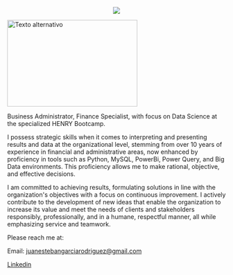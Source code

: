<p align=center><img src=https://upload.wikimedia.org/wikipedia/commons/thumb/c/c3/Python-logo-notext.svg/800px-Python-logo-notext.svg.png></p>
<img src="https://upload.wikimedia.org/wikipedia/commons/thumb/c/c3/Python-logo-notext.svg/800px-Python-logo-notext.svg.png" alt="Texto alternativo" width="300" height="200" />


Business Administrator, Finance Specialist, with focus on Data Science at the specialized HENRY Bootcamp.

I possess strategic skills when it comes to interpreting and presenting results and data at the organizational level, stemming from over 10 years of experience in financial and administrative areas, now enhanced by proficiency in tools such as Python, MySQL, PowerBi, Power Query, and Big Data environments. This proficiency allows me to make rational, objective, and effective decisions.

I am committed to achieving results, formulating solutions in line with the organization's objectives with a focus on continuous improvement. I actively contribute to the development of new ideas that enable the organization to increase its value and meet the needs of clients and stakeholders responsibly, professionally, and in a humane, respectful manner, all while emphasizing service and teamwork.

Please reach me at:

Email: juanestebangarciarodriguez@gmail.com

[Linkedin](https://www.linkedin.com/in/juan-esteban-garc%C3%ADa-rodriguez-0a1a6647/)
